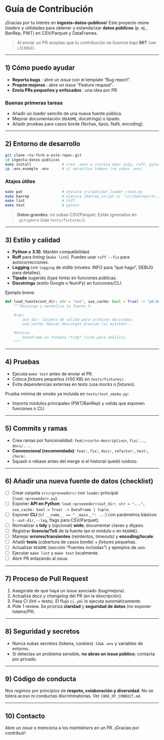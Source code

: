 # Guía de Contribución

¡Gracias por tu interés en **ingesta-datos-publicos**! Este proyecto reúne *loaders* y utilidades
para obtener y estandarizar **datos públicos** (p. ej., BanRep, PWT) en CSV/Parquet y DataFrames.

> Al enviar un PR aceptas que tu contribución se licencie bajo **MIT** (ver `LICENSE`).

---

## 1) Cómo puedo ayudar

- **Reporta bugs** : abre un *issue* con el template “Bug report”.
- **Propón mejoras** : abre un *issue* “Feature request”.
- **Envía PRs pequeños y enfocados** : una idea por PR.

### Buenas primeras tareas
- Añadir un *loader* sencillo de una nueva fuente pública.
- Mejorar documentación (`README`, docstrings) o tipado.
- Añadir pruebas para casos borde (fechas, tipos, NaN, encoding).

---

## 2) Entorno de desarrollo

```bash
git clone <tu-fork-o-este-repo>.git
cd ingesta-datos-publicos
make install              # crea .venv e instala deps (pip, ruff, pytest)
cp .env.example .env      # si necesitas tokens (no subas .env)
```

### Atajos útiles
```bash
make pwt                  # ejecuta src/pwt/pwt_loader_clean.py
make banrep               # ejecuta {banrep_script or 'src/banrep/<tu_script>.py'} con defaults
make lint                 # ruff
make test                 # pytest
```

> **Datos grandes**: no subas CSV/Parquet. Están ignorados en `.gitignore` (usa `tests/fixtures/`).

---

## 3) Estilo y calidad

- **Python ≥ 3.10**. Mantén compatibilidad.
- **Ruff** para *linting* (`make lint`). Puedes usar `ruff --fix` para autocorrecciones.
- **Logging** con `logging` de stdlib (niveles: INFO para “qué hago”, DEBUG para detalles).
- **Tipado** sugerido (type hints) en funciones públicas.
- **Docstrings** (estilo Google o NumPy) en funciones/CLI.

Ejemplo breve:
```python
def load_fuente(out_dir: str = "out", use_cache: bool = True) -> "pd.DataFrame":
    """Descarga y normaliza la fuente X.

    Args:
        out_dir: Carpeta de salida para archivos derivados.
        use_cache: Reusar descargas previas (si existen).

    Returns:
        DataFrame en formato *tidy* listo para análisis.
    """
```

---

## 4) Pruebas

- Ejecuta `make test` antes de enviar el PR.
- Coloca *fixtures* pequeños (≤50 KB) en `tests/fixtures/`.
- Evita dependencias externas en tests (usa *mocks* o *fixtures*).

Prueba mínima de *smoke* ya incluida en `tests/test_smoke.py`:
- Importa módulos principales (PWT/BanRep) y valida que exponen funciones o CLI.

---

## 5) Commits y ramas

- Crea ramas por funcionalidad: `feat/<corto-descriptivo>`, `fix/...`, `docs/...`.
- **Convencional (recomendado)**: `feat:`, `fix:`, `docs:`, `refactor:`, `test:`, `chore:`.
- Squash o rebase antes del merge si el historial quedó ruidoso.

---

## 6) Añadir una nueva fuente de datos (checklist)

- [ ] Crear carpeta `src/<proveedor>/` con `loader` principal (`load_<proveedor>.py`).
- [ ] Exponer **API en Python**: `load_<proveedor>(out_dir: str = "...", use_cache: bool = True) -> DataFrame | tuple`.
- [ ] Exponer **CLI** (`if __name__ == "__main__": ...`) con parámetros básicos (`--out-dir`, `--log`, flags para CSV/Parquet).
- [ ] Normalizar a **tidy** y (opcional) **wide**; documentar claves y *dtypes*.
- [ ] Registrar **licencia/ToS** de la fuente (en el módulo o en `README`).
- [ ] Manejar **errores/transientes** (reintentos, timeouts) y **encoding/locale**.
- [ ] Añadir **tests** (cobertura de casos borde) + *fixtures* pequeñas.
- [ ] Actualizar `README` (sección “Fuentes incluidas”) y ejemplos de uso.
- [ ] Ejecutar `make lint` y `make test` localmente.
- [ ] Abrir PR enlazando al *issue*.

---

## 7) Proceso de Pull Request

1. Asegúrate de que haya un *issue* asociado (bug/mejora).
2. Actualiza docs y *changelog* del PR (en la descripción).
3. Pasa CI (lint + tests). El flujo `ci.yml` lo ejecuta automáticamente.
4. Pide 1 review. Se prioriza **claridad** y **seguridad de datos** (no exponer tokens/PII).

---

## 8) Seguridad y secretos

- Nunca subas secretos (tokens, cookies). Usa `.env` y variables de entorno.
- Si detectas un problema sensible, **no abras un issue público**; contacta por privado.

---

## 9) Código de conducta

Nos regimos por principios de **respeto, colaboración y diversidad**. No se tolera acoso ni conductas discriminatorias. Ver `CODE_OF_CONDUCT.md`.

---

## 10) Contacto

Abre un *issue* o menciona a los *maintainers* en un PR. ¡Gracias por contribuir!
